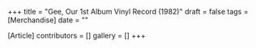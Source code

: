 +++
title = "Gee, Our 1st Album Vinyl Record (1982)"
draft = false
tags = [Merchandise]
date = ""

[Article]
contributors = []
gallery = []
+++